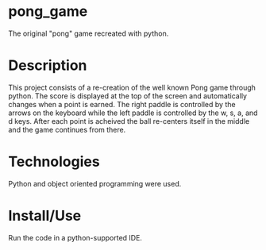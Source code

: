 # pong_game
The original "pong" game recreated with python.

# Description
This project consists of a re-creation of the well known Pong game through python. The score is displayed at the top of the screen and automatically changes when a
point is earned. The right paddle is controlled by the arrows on the keyboard while the left paddle is controlled by the w, s, a, and d keys. After each 
point is acheived the ball re-centers itself in the middle and the game continues from there.

# Technologies
Python and object oriented programming were used.

# Install/Use
Run the code in a python-supported IDE.
